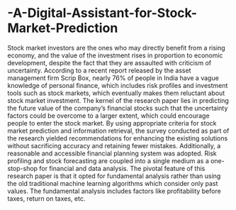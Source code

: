 # -A-Digital-Assistant-for-Stock-Market-Prediction
Stock market investors are the ones who may directly benefit from a rising economy, and the value of the investment rises in proportion to economic development, despite the fact that they are assaulted with criticism of uncertainty. According to a recent report released by the asset management firm Scrip Box, nearly 76% of people in India have a vague knowledge of personal finance, which includes risk profiles and investment tools such as stock markets, which eventually makes them reluctant about stock market investment. The kernel of the research paper lies in predicting the future value of the company’s financial stocks such that the uncertainty factors could be overcome to a larger extent, which could encourage people to enter the stock market. By using appropriate criteria for stock market prediction and information retrieval, the survey conducted as part of the research yielded recommendations for enhancing the existing solutions without sacrificing accuracy and retaining fewer mistakes. Additionally, a reasonable and accessible financial planning system was adopted. Risk profiling and stock forecasting are coupled into a single medium as a one-stop-shop for financial and data analysis. The pivotal feature of this research paper is that it opted for fundamental analysis rather than using the old traditional machine learning algorithms which consider only past values. The fundamental analysis includes factors like profitability before taxes, return on taxes, etc.
